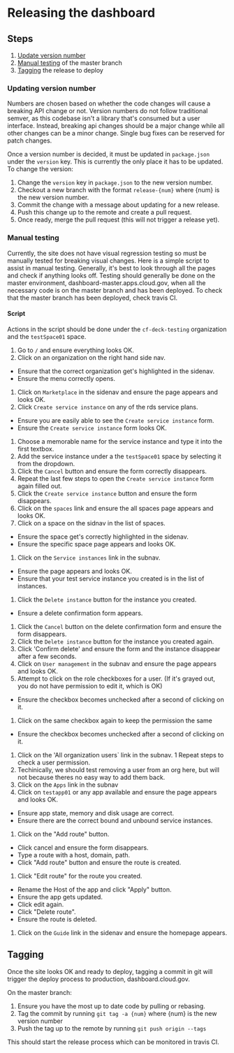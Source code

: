 
# Releasing the dashboard

## Steps

1. [Update version number](#updating-version-number)
1. [Manual testing](#manual-testing) of the master branch
1. [Tagging](#tagging) the release to deploy

### Updating version number

Numbers are chosen based on whether the code changes will cause a breaking API
change or not. Version numbers do not follow traditional semver, as this
codebase isn't a library that's consumed but a user interface. Instead, breaking
api changes should be a major change while all other changes can be a minor
change. Single bug fixes can be reserved for patch changes.

Once a version number is decided, it must be updated in `package.json` under
the `version` key. This is currently the only place it has to be updated. To
change the version:

1. Change the `version` key in `package.json` to the new version number.
1. Checkout a new branch with the format `release-{num}` where {num} is the new version number.
1. Commit the change with a message about updating for a new release.
1. Push this change up to the remote and create a pull request.
1. Once ready, merge the pull request (this will not trigger a release yet).

### Manual testing

Currently, the site does not have visual regression testing so must be manually
tested for breaking visual changes. Here is a simple script to assist in manual
testing. Generally, it's best to look through all the pages and check if anything
looks off. Testing should generally be done on the master environment,
dashboard-master.apps.cloud.gov, when all the necessary code is on the master branch
and has been deployed. To check that the master branch has been deployed, check
travis CI.

#### Script

Actions in the script should be done under the `cf-deck-testing` organization
and the `testSpace01` space.

1. Go to `/` and ensure everything looks OK.
1. Click on an organization on the right hand side nav.
  - Ensure that the correct organization get's highlighted in the sidenav.
  - Ensure the menu correctly opens.
1. Click on `Marketplace` in the sidenav and ensure the page appears and looks OK.
1. Click `Create service instance` on any of the rds service plans.
  - Ensure you are easily able to see the `Create service instance` form.
  - Ensure the `Create service instance` form looks OK.
1. Choose a memorable name for the service instance and type it into the first textbox.
1. Add the service instance under a the `testSpace01` space by selecting it from the dropdown.
1. Click the `Cancel` button and ensure the form correctly disappears.
1. Repeat the last few steps to open the `Create service instance` form again filled out.
1. Click the `Create service instance` button and ensure the form disappears.
1. Click on the `spaces` link and ensure the all spaces page appears and looks OK.
1. Click on a space on the sidnav in the list of spaces.
  - Ensure the space get's correctly highlighted in the sidenav.
  - Ensure the specific space page appears and looks OK.
1. Click on the `Service instances` link in the subnav.
  - Ensure the page appears and looks OK.
  - Ensure that your test service instance you created is in the list of instances.
1. Click the `Delete instance` button for the instance you created.
  - Ensure a delete confirmation form appears.
1. Click the `Cancel` button on the delete confirmation form and ensure the form disappears.
1. Click the `Delete instance` button for the instance you created again.
1. Click 'Confirm delete' and ensure the form and the instance disappear after a few seconds.
1. Click on `User management` in the subnav and ensure the page appears and looks OK.
1. Attempt to click on the role checkboxes for a user. (If it's grayed out, you do not have permission to edit it, which is OK)
  - Ensure the checkbox becomes unchecked after a second of clicking on it.
1. Click on the same checkbox again to keep the permission the same
  - Ensure the checkbox becomes unchecked after a second of clicking on it.
1. Click on the 'All organization users` link in the subnav.
1 Repeat steps to check a user permission.
1. Techinically, we should test removing a user from an org here, but will not because theres no easy way to add them back.
1. Click on the `Apps` link in the subnav
1. Click on `testapp01` or any app available and ensure the page appears and looks OK.
  - Ensure app state, memory and disk usage are correct.
  - Ensure there are the correct bound and unbound service instances.
1. Click on the "Add route" button.
  - Click cancel and ensure the form disappears.
  - Type a route with a host, domain, path.
  - Click "Add route" button and ensure the route is created.
1. Click "Edit route" for the route you created.
  - Rename the Host of the app and click "Apply" button.
  - Ensure the app gets updated.
  - Click edit again.
  - Click "Delete route".
  - Ensure the route is deleted.
1. Click on the `Guide` link in the sidenav and ensure the homepage appears.

## Tagging

Once the site looks OK and ready to deploy, tagging a commit in git will trigger
the deploy process to production, dashboard.cloud.gov.

On the master branch:

1. Ensure you have the most up to date code by pulling or rebasing.
1. Tag the commit by running `git tag -a {num}` where {num} is the new version number
1. Push the tag up to the remote by running `git push origin --tags`

This should start the release process which can be monitored in travis CI.

